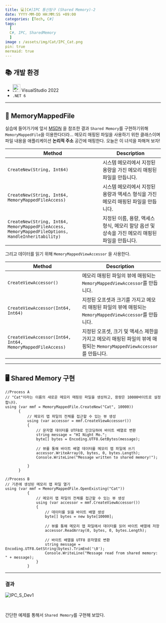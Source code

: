 ```yaml
---
title: 💻[C#]IPC 통신탐구 (Shared Memory)-2
date: YYYY-MM-DD HH:MM:SS +09:00
categories: [Tech, C#]
tags:
  [
  C#, IPC, SharedMemory
  ]
image : /assets/img/Cat/IPC_Cat.png
pin: true
mermaid: true
---
```


## 📚 개발 환경

* <img src="https://cdn3.emoji.gg/emojis/8574_visual_studio.png" alt="View" width="25" height="25"> VisualStudio 2022
* `.NET 6`



---
## 📑 MemoryMappedFile 

실습에 들어가기에 앞서  [MSDN](https://learn.microsoft.com/ko-kr/dotnet/api/system.io.memorymappedfiles?view=net-6.0) 을 참조한 결과 `Shared Memory`를 구현하기위해 `MemoryMappedFile`을 이용한다더라...
메모리 매핑된 파일을 사용하기 위한 클래스이며 파일 내용을 애플리케이션 **논리적 주소** 공간에 매핑한다.
오늘은 이 녀석을 파해쳐 보자!
<br>


| Method                                                                                            | Description                                                                                    |
| ------------------------------------------------------------------------------------------------- | ---------------------------------------------------------------------------------------------- |
| `CreateNew(String, Int64)`                                                                        | 시스템 메모리에서 지정된 용량을 가진 메모리 매핑된 파일을 만듭니다.                            |
| `CreateNew(String, Int64, MemoryMappedFileAccess)`                                                | 시스템 메모리에서 지정된 용량과 액세스 형식을 가진 메모리 매핑된 파일을 만듭니다.              |
| `CreateNew(String, Int64, MemoryMappedFileAccess, MemoryMappedFileOptions, HandleInheritability)` | 지정된 이름, 용량, 액세스 형식, 메모리 할당 옵션 및 상속을 가진 메모리 매핑된 파일을 만듭니다. |

그리고 데이터를 읽기 위해 `MemoryMappedViewAccessor` 을 사용한다.

| Method                                                     | Description                                                                                                           |
| ---------------------------------------------------------- | --------------------------------------------------------------------------------------------------------------------- |
| `CreateViewAccessor()`                                     | 메모리 매핑된 파일의 뷰에 매핑되는 `MemoryMappedViewAccessor`를 만듭니다.                                             |
| `CreateViewAccessor(Int64, Int64)`                         | 지정된 오프셋과 크기를 가지고 메모리 매핑된 파일의 뷰에 매핑되는 `MemoryMappedViewAccessor`를 만듭니다.               |
| `CreateViewAccessor(Int64, Int64, MemoryMappedFileAccess)` | 지정된 오프셋, 크기 및 액세스 제한을 가지고 메모리 매핑된 파일의 뷰에 매핑되는 `MemoryMappedViewAccessor`를 만듭니다. |

---

## 🖥️ Shared Memory 구현
  

  ```CSharp
//Process A
// "Cat"이라는 이름의 새로운 메모리 매핑된 파일을 생성하고, 용량은 10000바이트로 설정합니다.
 using (var mmf = MemoryMappedFile.CreateNew("Cat", 10000))
        {
            // 메모리 맵 파일의 전체를 접근할 수 있는 뷰 생성
            using (var accessor = mmf.CreateViewAccessor())
            {
                // 문자열 데이터를 UTF8로 인코딩하여 바이트 배열로 변환
                string message = "HI Night Mo.";
                byte[] bytes = Encoding.UTF8.GetBytes(message);

                // 뷰를 통해 바이트 배열 데이터를 메모리 맵 파일에 쓰기
                accessor.WriteArray(0, bytes, 0, bytes.Length);
                Console.WriteLine("Message written to shared memory!");
                
            }
        }

  ```

  ```CSharp
//Process B 
  // 기존에 생성된 메모리 맵 파일 열기
using (var mmf = MemoryMappedFile.OpenExisting("Cat"))
            {
                // 메모리 맵 파일의 전체를 접근할 수 있는 뷰 생성
                using (var accessor = mmf.CreateViewAccessor())
                {
                    // 데이터를 읽을 바이트 배열 생성
                    byte[] bytes = new byte[10000];

                    // 뷰를 통해 메모리 맵 파일에서 데이터를 읽어 바이트 배열에 저장
                    accessor.ReadArray(0, bytes, 0, bytes.Length);

                    // 바이트 배열을 UTF8 문자열로 변환
                    string message = Encoding.UTF8.GetString(bytes).TrimEnd('\0');
                    Console.WriteLine("Message read from shared memory: " + message);
                }
            }
  ```

---

### 결과

![IPC_S_Dev1](https://github.com/Gubeommo/TIL/assets/86589565/329a87d6-5899-47c3-9791-a94bf40420b5)

<br>

간단한 예제를 통해서 `Shared Memory`를 구현해 보았다. 